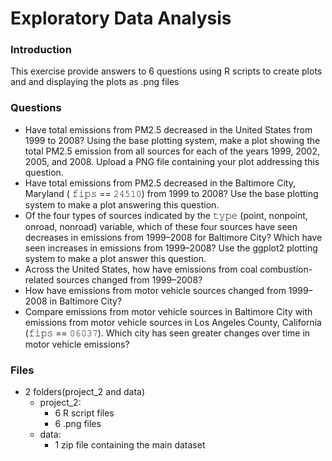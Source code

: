 # Exploratory Data Analysis
### Introduction
This exercise provide answers to 6 questions using R scripts to create plots and and displaying the plots as .png files

### Questions
* Have total emissions from PM2.5 decreased in the United States from 1999 to 2008? Using the base plotting system, make a plot showing the total PM2.5 emission from all sources for each of the years 1999, 2002, 2005, and 2008. Upload a PNG file containing your plot addressing this question.
* Have total emissions from PM2.5 decreased in the  Baltimore City, Maryland ( 𝚏𝚒𝚙𝚜 == 𝟸𝟺𝟻𝟷𝟶) from 1999 to 2008? Use the base plotting system to make a plot answering this question.
* Of the four types of sources indicated by the 𝚝𝚢𝚙𝚎 (point, nonpoint, onroad, nonroad) variable, which of these four sources have seen decreases in emissions from 1999–2008 for Baltimore City? Which have seen increases in emissions from 1999–2008? Use the ggplot2 plotting system to make a plot answer this question.
* Across the United States, how have emissions from coal combustion-related sources changed from 1999–2008?
* How have emissions from motor vehicle sources changed from 1999–2008 in Baltimore City?
* Compare emissions from motor vehicle sources in Baltimore City with emissions from motor vehicle sources in Los Angeles County, California (𝚏𝚒𝚙𝚜 == 𝟶𝟼𝟶𝟹𝟽). Which city has seen greater changes over time in motor vehicle emissions?

### Files
* 2 folders(project_2 and data)
	* project_2: 
		* 6 R script files
		* 6 .png files
	* data:
		* 1 zip file containing the main dataset

